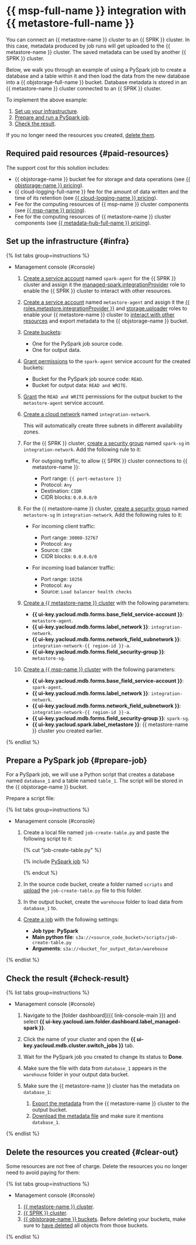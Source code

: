 # {{ msp-full-name }} integration with {{ metastore-full-name }}


You can connect an {{ metastore-name }} cluster to an {{ SPRK }} cluster. In this case, metadata produced by job runs will get uploaded to the {{ metastore-name }} cluster. The saved metadata can be used by another {{ SPRK }} cluster.

Below, we walk you through an example of using a PySpark job to create a database and a table within it and then load the data from the new database into a {{ objstorage-full-name }} bucket. Database metadata is stored in an {{ metastore-name }} cluster connected to an {{ SPRK }} cluster.

To implement the above example:

1. [Set up your infrastructure](#infra).
1. [Prepare and run a PySpark job](#prepare-job).
1. [Check the result](#check-result).

If you no longer need the resources you created, [delete them](#clear-out).


## Required paid resources {#paid-resources}

The support cost for this solution includes:

* {{ objstorage-name }} bucket fee for storage and data operations (see [{{ objstorage-name }} pricing](../../../storage/pricing.md)).
* {{ cloud-logging-full-name }} fee for the amount of data written and the time of its retention (see [{{ cloud-logging-name }} pricing](../../../logging/pricing.md)).
* Fee for the computing resources of {{ msp-name }} cluster components (see [{{ msp-name }} pricing](../../../managed-spark/pricing.md)).
* Fee for the computing resources of {{ metastore-name }} cluster components (see [{{ metadata-hub-full-name }} pricing](../../../metadata-hub/pricing.md)).


## Set up the infrastructure {#infra}

{% list tabs group=instructions %}

- Management console {#console}

    1. [Create a service account](../../../iam/operations/sa/create.md) named `spark-agent` for the {{ SPRK }} cluster and assign it the [managed-spark.integrationProvider](../../../iam/roles-reference.md#managed-spark-integrationProvider) role to enable the {{ SPRK }} cluster to interact with other resources.

    1. [Create a service account](../../../iam/operations/sa/create.md) named `metastore-agent` and assign it the [{{ roles.metastore.integrationProvider }}](../../../iam/roles-reference.md#managed-metastore-integrationProvider) and [storage.uploader](../../../iam/roles-reference.md#storage-uploader) roles to enable your {{ metastore-name }} cluster to [interact with other resources](../../../metadata-hub/concepts/metastore-impersonation.md) and export metadata to the {{ objstorage-name }} bucket.

    1. [Create buckets](../../../storage/operations/buckets/create.md):

        * One for the PySpark job source code.
        * One for output data.

    1. [Grant permissions](../../../storage/operations/buckets/edit-acl.md) to the `spark-agent` service account for the created buckets:

        * Bucket for the PySpark job source code: `READ`.
        * Bucket for output data: `READ and WRITE`.

    1. [Grant](../../../storage/operations/buckets/edit-acl.md) the `READ and WRITE` permissions for the output bucket to the `metastore-agent` service account.

    1. [Create a cloud network](../../../vpc/operations/network-create.md) named `integration-network`.

        This will automatically create three subnets in different availability zones.

    1. For the {{ SPRK }} cluster, [create a security group](../../../vpc/operations/security-group-create.md) named `spark-sg` in `integration-network`. Add the following rule to it:

        * For outgoing traffic, to allow {{ SPRK }} cluster connections to {{ metastore-name }}:

            * Port range: `{{ port-metastore }}`
            * Protocol: `Any`
            * Destination: `CIDR`
            * CIDR blocks: `0.0.0.0/0`

    1. For the {{ metastore-name }} cluster, [create a security group](../../../vpc/operations/security-group-create.md) named `metastore-sg` in `integration-network`. Add the following rules to it:

        * For incoming client traffic:

            * Port range: `30000-32767`
            * Protocol: `Any`
            * Source: `CIDR`
            * CIDR blocks: `0.0.0.0/0`

        * For incoming load balancer traffic:

            * Port range: `10256`
            * Protocol: `Any`
            * Source: `Load balancer health checks`

    1. [Create a {{ metastore-name }} cluster](../../../metadata-hub/operations/metastore/cluster-create.md) with the following parameters:

        * **{{ ui-key.yacloud.mdb.forms.base_field_service-account }}**: `metastore-agent`.
        * **{{ ui-key.yacloud.mdb.forms.label_network }}**: `integration-network`.
        * **{{ ui-key.yacloud.mdb.forms.network_field_subnetwork }}**: `integration-network-{{ region-id }}-a`.
        * **{{ ui-key.yacloud.mdb.forms.field_security-group }}**: `metastore-sg`.


    1. [Create a {{ msp-name }} cluster](../../../managed-spark/operations/cluster-create.md) with the following parameters:

        * **{{ ui-key.yacloud.mdb.forms.base_field_service-account }}**: `spark-agent`.
        * **{{ ui-key.yacloud.mdb.forms.label_network }}**: `integration-network`.
        * **{{ ui-key.yacloud.mdb.forms.network_field_subnetwork }}**: `integration-network-{{ region-id }}-a`.
        * **{{ ui-key.yacloud.mdb.forms.field_security-group }}**: `spark-sg`.
        * **{{ ui-key.yacloud.spark.label_metastore }}**: {{ metastore-name }} cluster you created earlier.

{% endlist %}

## Prepare a PySpark job {#prepare-job}

For a PySpark job, we will use a Python script that creates a database named `database_1` and a table named `table_1`. The script will be stored in the {{ objstorage-name }} bucket.

Prepare a script file:

{% list tabs group=instructions %}

- Management console {#console}

    1. Create a local file named `job-create-table.py` and paste the following script to it:

        {% cut "job-create-table.py" %}

        {% include [PySpark job](../../_tutorials_includes/spark/job-create-table.md) %}

        {% endcut %}

    1. In the source code bucket, create a folder named `scripts` and [upload](../../../storage/operations/objects/upload.md#simple) the `job-create-table.py` file to this folder.
    1. In the output bucket, create the `warehouse` folder to load data from `database_1` to.
    1. [Create a job](../../../managed-spark/operations/jobs-pyspark.md) with the following settings:
        * **Job type**: **PySpark**
        * **Main python file**: `s3a://<source_code_bucket>/scripts/job-create-table.py`
        * **Arguments**: `s3a://<bucket_for_output_data>/warehouse`

{% endlist %}

## Check the result {#check-result}

{% list tabs group=instructions %}

- Management console {#console}

    1. Navigate to the [folder dashboard]({{ link-console-main }}) and select **{{ ui-key.yacloud.iam.folder.dashboard.label_managed-spark }}**.
    1. Click the name of your cluster and open the **{{ ui-key.yacloud.mdb.cluster.switch_jobs }}** tab.
    1. Wait for the PySpark job you created to change its status to **Done**.
    1. Make sure the file with data from `database_1` appears in the `warehouse` folder in your output data bucket.
    1. Make sure the {{ metastore-name }} cluster has the metadata on `database_1`:

        1. [Export the metadata](../../../metadata-hub/operations/metastore/export-and-import.md#export) from the {{ metastore-name }} cluster to the output bucket.
        1. [Download the metadata file](../../../storage/operations/objects/download.md) and make sure it mentions `database_1`.

{% endlist %}

## Delete the resources you created {#clear-out}

Some resources are not free of charge. Delete the resources you no longer need to avoid paying for them:

{% list tabs group=instructions %}

- Management console {#console}

    1. [{{ metastore-name }} cluster](../../../metadata-hub/operations/metastore/cluster-delete.md).
    1. [{{ SPRK }} cluster](../../../managed-spark/operations/cluster-delete.md).
    1. [{{ objstorage-name }} buckets](../../../storage/operations/buckets/delete.md). Before deleting your buckets, make sure to [have deleted](../../../storage/operations/objects/delete.md) all objects from those buckets.

{% endlist %}


